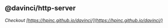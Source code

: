 ## @davinci/http-server


*Checkout [https://hpinc.github.io/davinci/](https://hpinc.github.io/davinci/)*
